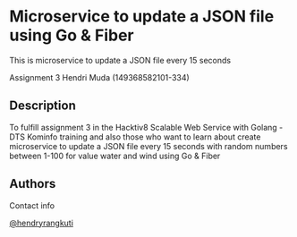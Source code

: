 # Microservice to update a JSON file using Go & Fiber

This is microservice to update a JSON file every 15 seconds

Assignment 3 Hendri Muda (149368582101-334)

## Description

To fulfill assignment 3 in the Hacktiv8 Scalable Web Service with Golang - DTS Kominfo training and also those who want to learn about create microservice to update a JSON file every 15 seconds with random numbers between 1-100 for value water and wind using Go &amp; Fiber

## Authors

Contact info

[@hendryrangkuti](https://www.linkedin.com/in/hendryrangkuti)
